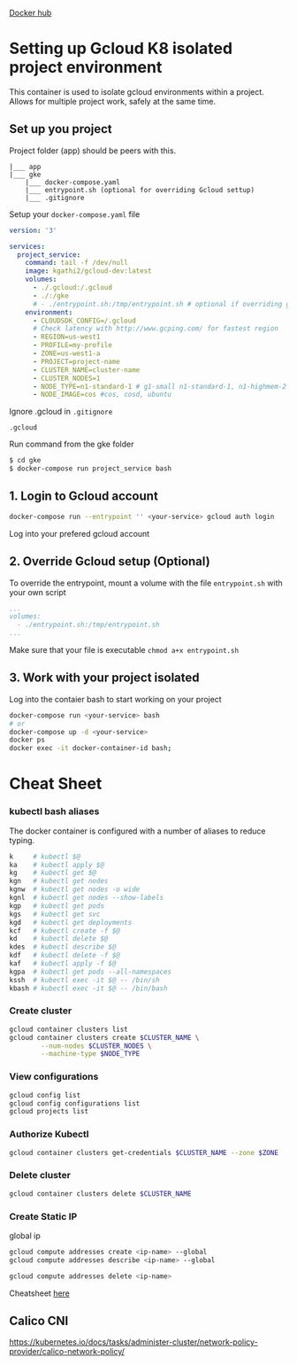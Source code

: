 [Docker hub](https://hub.docker.com/r/kgathi2/gcloud-dev)

# Setting up Gcloud K8 isolated project environment

This container is used to isolate gcloud environments within a project. Allows for multiple project work, safely at the same time.

## Set up you project

Project folder (app) should be peers with this.

```
|___ app
|___ gke
	|___ docker-compose.yaml
	|___ entrypoint.sh (optional for overriding Gcloud settup)
	|___ .gitignore
```

Setup your `docker-compose.yaml` file
```yaml
version: '3'

services:
  project_service:
    command: tail -f /dev/null
    image: kgathi2/gcloud-dev:latest
    volumes:
      - ./.gcloud:/.gcloud
      - ./:/gke
      # - ./entrypoint.sh:/tmp/entrypoint.sh # optional if overriding gcloud setup
    environment:
      - CLOUDSDK_CONFIG=/.gcloud
      # Check latency with http://www.gcping.com/ for fastest region
      - REGION=us-west1
      - PROFILE=my-profile
      - ZONE=us-west1-a
      - PROJECT=project-name
      - CLUSTER_NAME=cluster-name
      - CLUSTER_NODES=1
      - NODE_TYPE=n1-standard-1 # g1-small n1-standard-1, n1-highmem-2
      - NODE_IMAGE=cos #cos, cosd, ubuntu

```
Ignore .gcloud  in `.gitignore`
```
.gcloud
```
Run command from the gke folder

```bash
$ cd gke
$ docker-compose run project_service bash
```

## 1. Login to Gcloud account

```bash
docker-compose run --entrypoint '' <your-service> gcloud auth login
```

Log into your prefered gcloud account

## 2. Override Gcloud setup (Optional)

To override the entrypoint, mount a volume with the file `entrypoint.sh` with your own script

```yaml
...
volumes:
  - ./entrypoint.sh:/tmp/entrypoint.sh
...
```
Make sure that your file is executable `chmod a+x entrypoint.sh`

## 3. Work with your project isolated

Log into the contaier bash to start working on your project

```bash
docker-compose run <your-service> bash
# or
docker-compose up -d <your-service>
docker ps
docker exec -it docker-container-id bash;
```

# Cheat Sheet

### kubectl bash aliases
The docker container is configured with a number of aliases to reduce typing. 
```bash
k     # kubectl $@
ka    # kubectl apply $@
kg    # kubectl get $@
kgn   # kubectl get nodes
kgnw  # kubectl get nodes -o wide
kgnl  # kubectl get nodes --show-labels
kgp   # kubectl get pods
kgs   # kubectl get svc
kgd   # kubectl get deployments
kcf   # kubectl create -f $@
kd    # kubectl delete $@
kdes  # kubectl describe $@
kdf   # kubectl delete -f $@
kaf   # kubectl apply -f $@
kgpa  # kubectl get pods --all-namespaces
kssh  # kubectl exec -it $@ -- /bin/sh 
kbash # kubectl exec -it $@ -- /bin/bash

```

### Create cluster

```bash
gcloud container clusters list
gcloud container clusters create $CLUSTER_NAME \
		--num-nodes $CLUSTER_NODES \
		--machine-type $NODE_TYPE
```

### View configurations

```bash
gcloud config list
gcloud config configurations list
gcloud projects list
```

### Authorize Kubectl

```bash
gcloud container clusters get-credentials $CLUSTER_NAME --zone $ZONE
```

### Delete cluster

```bash
gcloud container clusters delete $CLUSTER_NAME
```

### Create Static IP

global ip
```bash
gcloud compute addresses create <ip-name> --global
gcloud compute addresses describe <ip-name> --global

gcloud compute addresses delete <ip-name>
```
Cheatsheet [here](https://gist.github.com/pydevops/cffbd3c694d599c6ca18342d3625af97)

## Calico CNI

https://kubernetes.io/docs/tasks/administer-cluster/network-policy-provider/calico-network-policy/
